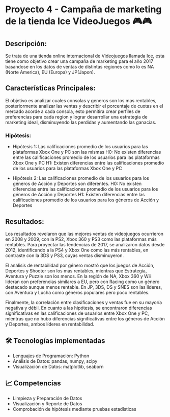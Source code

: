 # Proyecto 4 - Campaña de marketing de la tienda Ice VideoJuegos 🎮🎮

## Descripción:
Se trata de una tienda online internacional de Videojuegos llamada Ice, esta tiene como objetivo crear una campaña de marketing para el año 2017 basandose en los datos de ventas de distintas regiones como lo es NA (Norte America), EU (Europa) y JP(Japon).

## Características Principales:
El objetivo es analizar cuales consolas y generos son los mas rentables, posteriormente analizar las ventas y describir el porcentaje de cuotas en el mercado acorde a cada consola, esto permitira crear perfiles de preferencias para cada region y lograr desarrollar una estrategia de marketing ideal, disminuyendo las perdidas y aumentando las ganacias.

### Hipótesis:
* Hipótesis 1:  Las calificaciones promedio de los usuarios para las plataformas Xbox One y PC son las mismas
H0: No existen diferencias entre las calificaciones promedio de los usuarios para las plataformas Xbox One y PC
H1: Existen diferencias entre las calificaciones promedio de los usuarios para las plataformas Xbox One y PC

* Hipótesis 2: Las calificaciones promedio de los usuarios para los géneros de Acción y Deportes son diferentes.
H0: No existen diferencias entre las calificaciones promedio de los usuarios para los géneros de Acción y Deportes
H1: Existen diferencias entre las calificaciones promedio de los usuarios para los géneros de Acción y Deportes

## Resultados:
Los resultados revelaron que las mejores ventas de videojuegos ocurrieron en 2008 y 2009, con la PS2, Xbox 360 y PS3 como las plataformas más rentables. Para proyectar las tendencias de 2017, se analizaron datos desde 2012, identificando a la PS4 y Xbox One como las más rentables, en contraste con la 3DS y PS3, cuyas ventas disminuyeron.

El análisis de rentabilidad por género mostró que los juegos de Acción, Deportes y Shooter son los más rentables, mientras que Estrategia, Aventura y Puzzle son los menos. En la región de NA, Xbox 360 y Wii lideran con preferencias similares a EU, pero con Racing como un género destacado aunque menos rentable. En JP, 3DS, DS y SNES son las líderes, con Aventura y Lucha como géneros populares pero poco rentables.

Finalmente, la correlación entre clasificaciones y ventas fue en su mayoría negativa y débil. En cuanto a las hipótesis, se encontraron diferencias significativas en las calificaciones de usuarios entre Xbox One y PC, mientras que no hubo diferencias significativas entre los géneros de Acción y Deportes, ambos líderes en rentabilidad.

## 🛠️ Tecnologías implementadas
* Lenguajes de Programación: Python
* Análisis de Datos: pandas, numpy, scipy
* Visualización de Datos: matplotlib, seaborn

## 📈 Competencias
* Limpieza y Preparación de Datos
* Visualización y Reporte de Datos
* Comprobación de hipótesis mediante pruebas estadísticas 